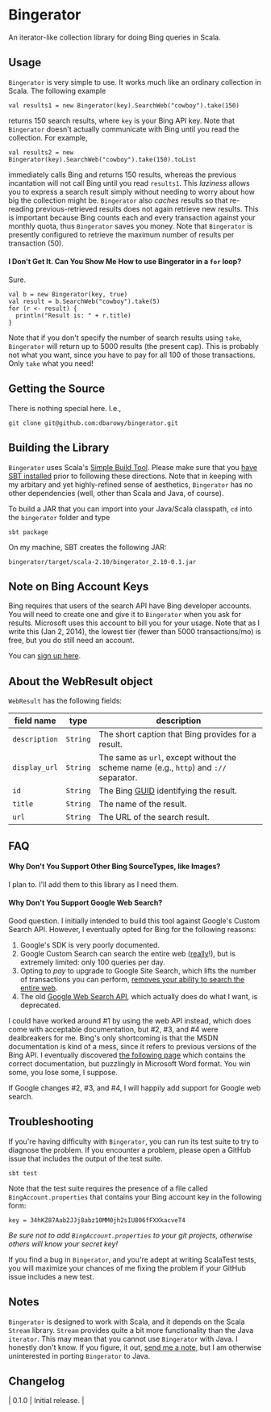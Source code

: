 Bingerator
==========

An iterator-like collection library for doing Bing queries in Scala.

Usage
-----

`Bingerator` is very simple to use.  It works much like an ordinary collection in Scala.  The following example

    val results1 = new Bingerator(key).SearchWeb("cowboy").take(150)

returns 150 search results, where `key` is your Bing API key.  Note that `Bingerator` doesn't actually communicate with Bing until you read the collection.  For example,

    val results2 = new Bingerator(key).SearchWeb("cowboy").take(150).toList

immediately calls Bing and returns 150 results, whereas the previous incantation will not call Bing until you read `results1`. This _laziness_ allows you to express a search result simply without needing to worry about how big the collection might be.  `Bingerator` also _caches_ results so that re-reading previous-retrieved results does not again retrieve new results.  This is important because Bing counts each and every transaction against your monthly quota, thus `Bingerator` saves you money.  Note that `Bingerator` is presently configured to retrieve the maximum number of results per transaction (50).

#### I Don't Get It. Can You Show Me How to use Bingerator in a `for` loop?

Sure.

    val b = new Bingerator(key, true)
    val result = b.SearchWeb("cowboy").take(5)
    for (r <- result) {
      println("Result is: " + r.title)
    }

Note that if you don't specify the number of search results using `take`, `Bingerator` will return up to 5000 results (the present cap).  This is probably not what you want, since you have to pay for all 100 of those transactions. Only `take` what you need!

Getting the Source
------------------

There is nothing special here.  I.e.,

    git clone git@github.com:dbarowy/bingerator.git

Building the Library
--------------------

`Bingerator` uses Scala's [Simple Build Tool](http://www.scala-sbt.org/).  Please make sure that you [have SBT installed](http://www.scala-sbt.org/release/docs/Getting-Started/Setup.html) prior to following these directions.  Note that in keeping with my arbitary and yet highly-refined sense of aesthetics, `Bingerator` has no other dependencies (well, other than Scala and Java, of course).

To build a JAR that you can import into your Java/Scala classpath, `cd` into the `bingerator` folder and type

    sbt package

On my machine, SBT creates the following JAR:

    bingerator/target/scala-2.10/bingerator_2.10-0.1.jar

Note on Bing Account Keys
-------------------------

Bing requires that users of the search API have Bing developer accounts.  You will need to create one and give it to `Bingerator` when you ask for results.  Microsoft uses this account to bill you for your usage.  Note that as I write this (Jan 2, 2014), the lowest tier (fewer than 5000 transactions/mo) is free, but you do still need an account.

You can [sign up here](http://datamarket.azure.com/dataset/bing/search).

About the WebResult object
--------------------------

`WebResult` has the following fields:

| field name | type | description |
| --- | --- | --- |
| `description` | `String` | The short caption that Bing provides for a result. |
| `display_url` | `String` | The same as `url`, except without the scheme name (e.g., `http`) and `://` separator. |
| `id` | `String` | The Bing [GUID](http://msdn.microsoft.com/en-us/library/system.guid%28v=vs.110%29.aspx) identifying the result. |
| `title` | `String` | The name of the result. |
| `url` | `String` | The URL of the search result. |

FAQ
---

#### Why Don't You Support Other Bing SourceTypes, like Images?

I plan to.  I'll add them to this library as I need them.

#### Why Don't You Support Google Web Search?

Good question.  I initially intended to build this tool against Google's Custom Search API.  However, I eventually opted for Bing for the following reasons:

1. Google's SDK is very poorly documented.
2. Google Custom Search can search the entire web ([really](https://support.google.com/customsearch/answer/1210656?hl=en)!), but is extremely limited: only 100 queries per day.
3. Opting to _pay_ to upgrade to Google Site Search, which lifts the number of transactions you can perform, [removes your ability to search the entire web](https://support.google.com/customsearch/answer/72326?hl=en).
4. The old [Google Web Search API](https://developers.google.com/web-search/), which actually does do what I want, is deprecated.

I could have worked around #1 by using the web API instead, which does come with acceptable documentation, but #2, #3, and #4 were dealbreakers for me.  Bing's only shortcoming is that the MSDN documentation is kind of a mess, since it refers to previous versions of the Bing API.  I eventually discovered [the following page](http://datamarket.azure.com/dataset/bing/search) which contains the correct documentation, but puzzlingly in Microsoft Word format.  You win some, you lose some, I suppose.

If Google changes #2, #3, and #4, I will happily add support for Google web search.

Troubleshooting
---------------

If you're having difficulty with `Bingerator`, you can run its test suite to try to diagnose the problem.  If you encounter a problem, please open a GitHub issue that includes the output of the test suite.

    sbt test

Note that the test suite requires the presence of a file called `BingAccount.properties` that contains your Bing account key in the following form:

    key = 34hKZ87Aab2JJj8abz10MM0jh2sIU806fFXXkacveT4

_Be sure not to add `BingAccount.properties` to your git projects, otherwise others will know your secret key!_

If you find a bug in `Bingerator`, and you're adept at writing ScalaTest tests, you will maximize your chances of me fixing the problem if your GitHub issue includes a new test.

Notes
-----

`Bingerator` is designed to work with Scala, and it depends on the Scala `Stream` library.  `Stream` provides quite a bit more functionality than the Java `iterator`.  This may mean that you cannot use `Bingerator` with Java.  I honestly don't know.  If you figure, it out, [send me a note](http://barowy.net/contact/index.html), but I am otherwise uninterested in porting `Bingerator` to Java.

Changelog
---------

| 0.1.0 | Initial release. |
